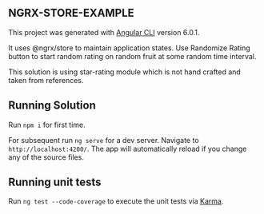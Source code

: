 ## NGRX-STORE-EXAMPLE

This project was generated with [Angular CLI](https://github.com/angular/angular-cli) version 6.0.1.

It uses @ngrx/store to maintain application states. Use Randomize Rating button to start random rating on random fruit at some random time interval. 

This solution is using star-rating module which is not hand crafted and taken from references. 

## Running Solution
Run `npm i` for first time.

For subsequent run `ng serve`  for a dev server. Navigate to `http://localhost:4200/`. The app will automatically reload if you change any of the source files.

## Running unit tests

Run `ng test --code-coverage` to execute the unit tests via [Karma](https://karma-runner.github.io).
